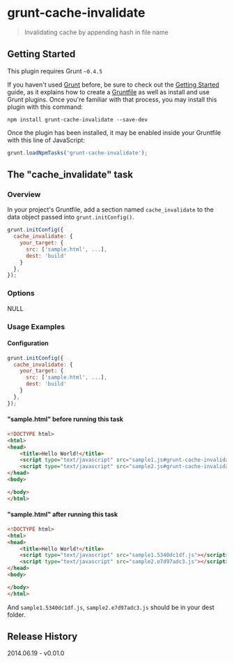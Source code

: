 # grunt-cache-invalidate

> Invalidating cache by appending hash in file name

## Getting Started
This plugin requires Grunt `~0.4.5`

If you haven't used [Grunt](http://gruntjs.com/) before, be sure to check out the [Getting Started](http://gruntjs.com/getting-started) guide, as it explains how to create a [Gruntfile](http://gruntjs.com/sample-gruntfile) as well as install and use Grunt plugins. Once you're familiar with that process, you may install this plugin with this command:

```shell
npm install grunt-cache-invalidate --save-dev
```

Once the plugin has been installed, it may be enabled inside your Gruntfile with this line of JavaScript:

```js
grunt.loadNpmTasks('grunt-cache-invalidate');
```

## The "cache_invalidate" task

### Overview
In your project's Gruntfile, add a section named `cache_invalidate` to the data object passed into `grunt.initConfig()`.

```js
grunt.initConfig({
  cache_invalidate: {
    your_target: {
      src: ['sample.html', ...],
      dest: 'build'
    }
  },
});
```

### Options

NULL

### Usage Examples

#### Configuration

```js
grunt.initConfig({
  cache_invalidate: {
    your_target: {
      src: ['sample.html', ...],
      dest: 'build'
    }
  },
});
```

#### "sample.html" before running this task

```html
<!DOCTYPE html>
<html>
<head>
    <title>Hello World!</title>
    <script type="text/javascript" src="sample1.js#grunt-cache-invalidate"></script>
    <script type="text/javascript" src="sample2.js#grunt-cache-invalidate"></script>
</head>
<body>

</body>
</html>
```

#### "sample.html" after running this task

```html
<!DOCTYPE html>
<html>
<head>
    <title>Hello World!</title>
    <script type="text/javascript" src="sample1.5340dc1df.js"></script>
    <script type="text/javascript" src="sample2.e7d97adc3.js"></script>
</head>
<body>

</body>
</html>
```

And `sample1.5340dc1df.js`, `sample2.e7d97adc3.js` should be in your dest folder.

## Release History

2014.06.19 - v0.01.0
